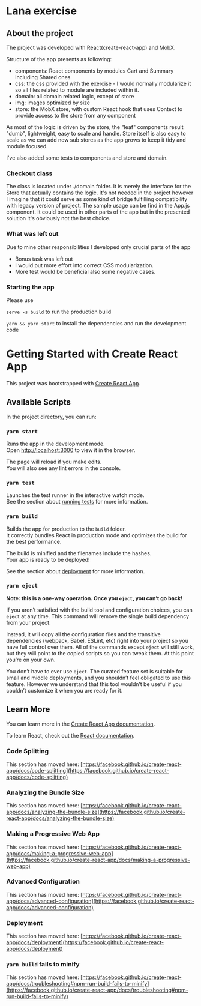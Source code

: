 # Lana exercise

## About the project

The project was developed with React(create-react-app) and MobX.

Structure of the app presents as following:

* components: React components by modules Cart and Summary including Shared ones
* css: the css provided with the exercise - I would normally modularize it so all files related to module are included within it.
* domain: all domain related logic, except of store
* img: images optimized by size
* store: the MobX store, with custom React hook that uses Context to provide access to the store from any component

As most of the logic is driven by the store, the "leaf" components result "dumb", lightweight, easy to scale and handle. 
Store itself is also easy to scale as we can add new sub stores as the app grows to keep it tidy and module focused.

I've also added some tests to components and store and domain. 

### Checkout class
The class is located under ./domain folder. It is merely the interface for the Store that actually contains the logic. It's not needed in the project however I imagine that it could serve as some kind of bridge fulfilling compatibility with legacy version of project. The sample usage can be find in the App.js component.
It could be used in other parts of the app but in the presented solution it's obviously not the best choice.

### What was left out
 Due to mine other responsibilities I developed only crucial parts of the app
* Bonus task was left out
* I would put more effort into correct CSS modularization.
* More test would be beneficial also some negative cases.

### Starting the app
Please use

`serve -s build` to run the production build
 
`yarn && yarn start` to install the dependencies and run the development code



 
# Getting Started with Create React App

This project was bootstrapped with [Create React App](https://github.com/facebook/create-react-app).

## Available Scripts

In the project directory, you can run:

### `yarn start`

Runs the app in the development mode.\
Open [http://localhost:3000](http://localhost:3000) to view it in the browser.

The page will reload if you make edits.\
You will also see any lint errors in the console.

### `yarn test`

Launches the test runner in the interactive watch mode.\
See the section about [running tests](https://facebook.github.io/create-react-app/docs/running-tests) for more information.

### `yarn build`

Builds the app for production to the `build` folder.\
It correctly bundles React in production mode and optimizes the build for the best performance.

The build is minified and the filenames include the hashes.\
Your app is ready to be deployed!

See the section about [deployment](https://facebook.github.io/create-react-app/docs/deployment) for more information.

### `yarn eject`

**Note: this is a one-way operation. Once you `eject`, you can’t go back!**

If you aren’t satisfied with the build tool and configuration choices, you can `eject` at any time. This command will remove the single build dependency from your project.

Instead, it will copy all the configuration files and the transitive dependencies (webpack, Babel, ESLint, etc) right into your project so you have full control over them. All of the commands except `eject` will still work, but they will point to the copied scripts so you can tweak them. At this point you’re on your own.

You don’t have to ever use `eject`. The curated feature set is suitable for small and middle deployments, and you shouldn’t feel obligated to use this feature. However we understand that this tool wouldn’t be useful if you couldn’t customize it when you are ready for it.

## Learn More

You can learn more in the [Create React App documentation](https://facebook.github.io/create-react-app/docs/getting-started).

To learn React, check out the [React documentation](https://reactjs.org/).

### Code Splitting

This section has moved here: [https://facebook.github.io/create-react-app/docs/code-splitting](https://facebook.github.io/create-react-app/docs/code-splitting)

### Analyzing the Bundle Size

This section has moved here: [https://facebook.github.io/create-react-app/docs/analyzing-the-bundle-size](https://facebook.github.io/create-react-app/docs/analyzing-the-bundle-size)

### Making a Progressive Web App

This section has moved here: [https://facebook.github.io/create-react-app/docs/making-a-progressive-web-app](https://facebook.github.io/create-react-app/docs/making-a-progressive-web-app)

### Advanced Configuration

This section has moved here: [https://facebook.github.io/create-react-app/docs/advanced-configuration](https://facebook.github.io/create-react-app/docs/advanced-configuration)

### Deployment

This section has moved here: [https://facebook.github.io/create-react-app/docs/deployment](https://facebook.github.io/create-react-app/docs/deployment)

### `yarn build` fails to minify

This section has moved here: [https://facebook.github.io/create-react-app/docs/troubleshooting#npm-run-build-fails-to-minify](https://facebook.github.io/create-react-app/docs/troubleshooting#npm-run-build-fails-to-minify)
